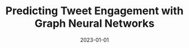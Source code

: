 ---
title: 'Predicting Tweet Engagement with Graph Neural Networks'
collection: publications
permalink: /publication/2023-ICMR 2023 - Proceedings of the 2023 ACM International Conference on Multimedia Retrieval-Predicting-Tweet.md
excerpt: 'M. Arazzi, M. Cotogni, A. Nocera, L. Virgili'
date: 2023-01-01
venue: 'ICMR 2023 - Proceedings of the 2023 ACM International Conference on Multimedia Retrieval'
link: 'https://doi.org/10.1145/3591106.3592294'
location: 'University of Pavia, Department of Electrical, Computer and Biomedical Engineering, Pavia, Italy, Polytechnic University of Marche, Dii, Ancona, Italy'
---